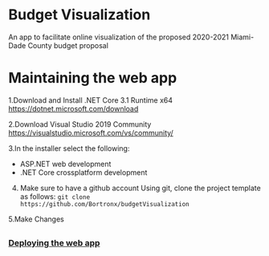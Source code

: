 # Budget Visualization
An app to facilitate online visualization of the proposed 2020-2021 Miami-Dade County budget proposal

# Maintaining the web app

1.Download and Install .NET Core 3.1 Runtime x64
https://dotnet.microsoft.com/download


2.Download Visual Studio 2019 Community
https://visualstudio.microsoft.com/vs/community/


3.In the installer select the following:
- ASP.NET web development
- .NET Core crossplatform development


4. Make sure to have a github account
Using git, clone the project template as follows:
`git clone https://github.com/Bortronx/budgetVisualization`


5.Make Changes

##

### [Deploying the web app](https://github.com/Bortronx/budgetVisualization/wiki/Publish-changes-to-the-web-app)
